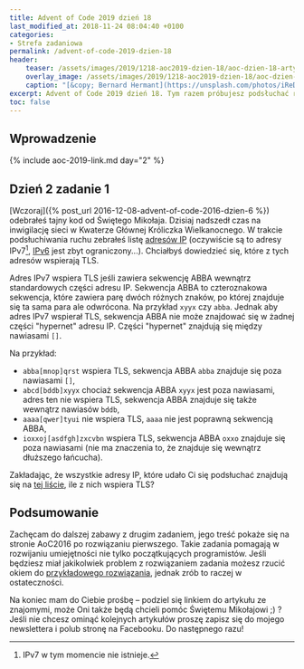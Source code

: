 ```yaml
---
title: Advent of Code 2019 dzień 18
last_modified_at: 2018-11-24 08:04:40 +0100
categories:
- Strefa zadaniowa
permalink: /advent-of-code-2019-dzien-18
header:
    teaser: /assets/images/2019/1218-aoc2019-dzien-18/aoc-dzien-18-artykul.jpg
    overlay_image: /assets/images/2019/1218-aoc2019-dzien-18/aoc-dzien-18-artykul.jpg
    caption: "[&copy; Bernard Hermant](https://unsplash.com/photos/iReDydgc9YY)"
excerpt: Advent of Code 2019 dzień 18. Tym razem próbujesz podsłuchać ruch sieciowy w Kwaterze Głównej Króliczka Wielkanocnego. Problem w tym, że używa się tam IPv7...
toc: false
---
```


## Wprowadzenie

{% include aoc-2019-link.md day="2" %}

## Dzień 2 zadanie 1

[Wczoraj]({% post_url 2016-12-08-advent-of-code-2016-dzien-6 %}) odebrałeś tajny kod od Świętego Mikołaja. Dzisiaj nadszedł czas na inwigilację sieci w Kwaterze Głównej Króliczka Wielkanocnego. W trakcie podsłuchiwania ruchu zebrałeś listę [adresów IP](https://en.wikipedia.org/wiki/IP_address) (oczywiście są to adresy IPv7[^ipv7], [IPv6](https://en.wikipedia.org/wiki/IPv6) jest zbyt ograniczony...). Chciałbyś dowiedzieć się, które z tych adresów wspierają TLS.

[^ipv7]: IPv7 w tym momencie nie istnieje.

Adres IPv7 wspiera TLS jeśli zawiera sekwencję ABBA wewnątrz standardowych części adresu IP. Sekwencja ABBA to czteroznakowa sekwencja, które zawiera parę dwóch różnych znaków, po której znajduje się ta sama para ale odwrócona. Na przykład `xyyx` czy `abba`. Jednak aby adres IPv7 wspierał TLS, sekwencja ABBA nie może znajdować się w żadnej części "hypernet" adresu IP. Części "hypernet" znajdują się między nawiasami `[]`.

Na przykład:

- `abba[mnop]qrst` wspiera TLS, sekwencja ABBA `abba` znajduje się poza nawiasami `[]`,
- `abcd[bddb]xyyx` chociaż sekwencja ABBA `xyyx` jest poza nawiasami, adres ten nie wspiera TLS, sekwencja ABBA znajduje się także wewnątrz nawiasów `bddb`,
- `aaaa[qwer]tyui` nie wspiera TLS, `aaaa` nie jest poprawną sekwencją ABBA,
- `ioxxoj[asdfgh]zxcvbn` wspiera TLS, sekwencja ABBA `oxxo` znajduje się poza nawiasami (nie ma znaczenia to, że znajduje się wewnątrz dłuższego łańcucha).

Zakładając, że wszystkie adresy IP, które udało Ci się podsłuchać znajdują się na [tej liście](https://raw.githubusercontent.com/SamouczekProgramisty/StrefaZadaniowaSamouka/master/05_aoc_2016/src/main/test/resources/day07_input.txt), ile z nich wspiera TLS?

## Podsumowanie

Zachęcam do dalszej zabawy z drugim zadaniem, jego treść pokaże się na stronie AoC2016 po rozwiązaniu pierwszego. Takie zadania pomagają w rozwijaniu umiejętności nie tylko początkujących programistów. Jeśli będziesz miał jakikolwiek problem z rozwiązaniem zadania możesz rzucić okiem do [przykładowego rozwiązania](https://github.com/SamouczekProgramisty/StrefaZadaniowaSamouka/tree/master/05_aoc_2016/src/main/java/pl/samouczekprogramisty/szs/aoc2016/day07), jednak zrób to raczej w ostateczności.

Na koniec mam do Ciebie prośbę – podziel się linkiem do artykułu ze znajomymi, może Oni także będą chcieli pomóc Świętemu Mikołajowi ;) ? Jeśli nie chcesz ominąć kolejnych artykułów proszę zapisz się do mojego newslettera i polub stronę na Facebooku. Do następnego razu!
